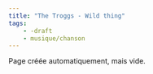 ```yaml
---
title: "The Troggs - Wild thing"
tags:
    - -draft
    - musique/chanson
---
```


Page créée automatiquement, mais vide.
